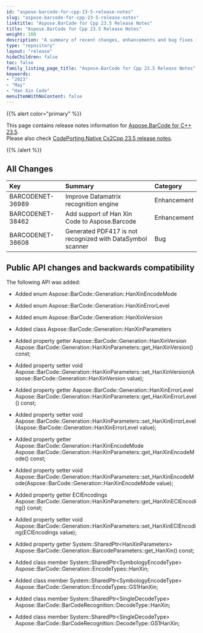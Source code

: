 ```yaml
---
id: "aspose-barcode-for-cpp-23-5-release-notes"
slug: "aspose-barcode-for-cpp-23-5-release-notes"
linktitle: "Aspose.BarCode for Cpp 23.5 Release Notes"
title: "Aspose.BarCode for Cpp 23.5 Release Notes"
weight: 160
description: "A summary of recent changes, enhancements and bug fixes in Aspose.BarCode for C++ 23.5 release."
type: "repository"
layout: "release"
hideChildren: false
toc: false
family_listing_page_title: "Aspose.BarCode for Cpp 23.5 Release Notes"
keywords:
- "2023"
- "May"
- "Han Xin Code"
menuItemWithNoContent: false
---
```


{{% alert color="primary" %}}

This page contains release notes information for [Aspose.BarCode for C++ 23.5](https://releases.aspose.com/barcode/cpp/new-releases/aspose.barcode-for-c++-23.5/).<br/>
Please also check [CodePorting.Native Cs2Cpp 23.5 release notes](https://docs.codeporting.com/translator/cs2cpp/release-notes/2023/codeporting-translator-cs2cpp-23-5/).

{{% /alert %}}
## **All Changes**

|**Key**|**Summary**|**Category**|
| :- | :- | :- |
|BARCODENET-36989|Improve Datamatrix recognition engine|Enhancement|
|BARCODENET-38462|Add support of Han Xin Code to Aspose.Barcode|Enhancement|
|BARCODENET-38608|Generated PDF417 is not recognized with DataSymbol scanner|Bug|

## Public API changes and backwards compatibility

The following API was added:
- Added enum Aspose::BarCode::Generation::HanXinEncodeMode
- Added enum Aspose::BarCode::Generation::HanXinErrorLevel
- Added enum Aspose::BarCode::Generation::HanXinVersion
- Added class Aspose::BarCode::Generation::HanXinParameters

- Added property getter Aspose::BarCode::Generation::HanXinVersion Aspose::BarCode::Generation::HanXinParameters::get_HanXinVersion() const;
- Added property setter void Aspose::BarCode::Generation::HanXinParameters::set_HanXinVersion(Aspose::BarCode::Generation::HanXinVersion value);
- Added property getter Aspose::BarCode::Generation::HanXinErrorLevel Aspose::BarCode::Generation::HanXinParameters::get_HanXinErrorLevel() const;
- Added property setter void Aspose::BarCode::Generation::HanXinParameters::set_HanXinErrorLevel(Aspose::BarCode::Generation::HanXinErrorLevel value);
- Added property getter Aspose::BarCode::Generation::HanXinEncodeMode Aspose::BarCode::Generation::HanXinParameters::get_HanXinEncodeMode() const;
- Added property setter void Aspose::BarCode::Generation::HanXinParameters::set_HanXinEncodeMode(Aspose::BarCode::Generation::HanXinEncodeMode value);
- Added property getter ECIEncodings Aspose::BarCode::Generation::HanXinParameters::get_HanXinECIEncoding() const;
- Added property setter void Aspose::BarCode::Generation::HanXinParameters::set_HanXinECIEncoding(ECIEncodings value);

- Added property getter System::SharedPtr&lt;HanXinParameters&gt; Aspose::BarCode::Generation::BarcodeParameters::get_HanXin() const;

- Added class member System::SharedPtr&lt;SymbologyEncodeType&gt; Aspose::BarCode::Generation::EncodeTypes::HanXin;
- Added class member System::SharedPtr&lt;SymbologyEncodeType&gt; Aspose::BarCode::Generation::EncodeTypes::GS1HanXin;

- Added class member System::SharedPtr&lt;SingleDecodeType&gt; Aspose::BarCode::BarCodeRecognition::DecodeType::HanXin;
- Added class member System::SharedPtr&lt;SingleDecodeType&gt; Aspose::BarCode::BarCodeRecognition::DecodeType::GS1HanXin;
